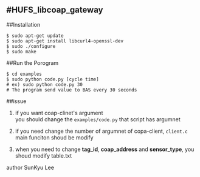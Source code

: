 #HUFS_libcoap_gateway 
-----
##Installation
```
$ sudo apt-get update  
$ sudo apt-get install libcurl4-openssl-dev   
$ sudo ./configure  
$ sudo make  
```

##Run the Porogram 
```
$ cd examples  
$ sudo python code.py [cycle time]  
# ex) sudo python code.py 30   
# The program send value to BAS every 30 seconds  
```
##issue  
1. if you want coap-clinet's argument    
you should change the `examples/code.py` that script has argumnet    
  
2. if you need change the number of argumnet of copa-client, `client.c` main funciton shoud be modify   
  
3. when you need to change **tag_id**, **coap_address** and **sensor_type**, you shoud modify table.txt
  

author SunKyu Lee
